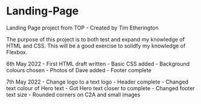 # Landing-Page
Landing Page project from TOP - Created by Tim Etherington

The purpose of this project is to both test and expand my knowledge of HTML and CSS. This will be a good exercise to solidfy my knowledge of Flexbox.

6th May 2022 - First HTML draft written
             - Basic CSS added - Background colours chosen
             - Photos of Dave added
             - Footer complete

7th May 2022 - Change logo to a text logo
             - Header complete
             - Changed text colour of Hero text
             - Got Hero text closer to complete
             - Changed footer text size
             - Rounded corners on C2A and small images